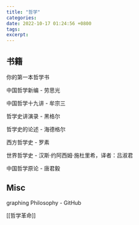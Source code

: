 ```yaml
---
title: "哲学"
categories: 
date: 2022-10-17 01:24:56 +0800
tags: 
excerpt: 
---
```



## 书籍

你的第一本哲学书

中国哲学新编 - 劳思光

中国哲学十九讲 - 牟宗三

哲学史讲演录 - 黑格尔

哲学史的论述 - 海德格尔

西方哲学史 - 罗素

世界哲学史 - 汉斯·约阿西姆·施杜里希，译者：吕淑君

中国哲学原论 - 唐君毅



## Misc

graphing Philosophy - GitHub

[[哲学革命]]




